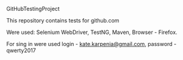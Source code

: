 GitHubTestingProject

This repository contains tests for github.com

Were used: Selenium WebDriver, TestNG, Maven, Browser - Firefox.

For sing in were used login - kate.karpenia@gmail.com, password - qwerty2017
